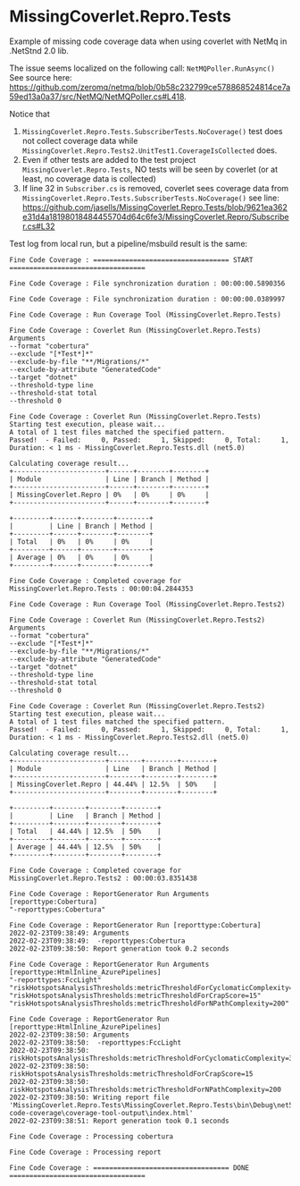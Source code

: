 # MissingCoverlet.Repro.Tests
Example of missing code coverage data when using coverlet with NetMq in .NetStnd 2.0 lib.

The issue seems localized on the following call: `NetMQPoller.RunAsync()` See source here: https://github.com/zeromq/netmq/blob/0b58c232799ce578868524814ce7a59ed13a0a37/src/NetMQ/NetMQPoller.cs#L418.

Notice that

1) `MissingCoverlet.Repro.Tests.SubscriberTests.NoCoverage()` test does not collect coverage data while `MissingCoverlet.Repro.Tests2.UnitTest1.CoverageIsCollected` does.
2) Even if other tests are added to the test project `MissingCoverlet.Repro.Tests`, NO tests will be seen by coverlet (or at least, no coverage data is collected)
3) If line 32 in `Subscriber.cs` is removed, coverlet sees coverage data from `MissingCoverlet.Repro.Tests.SubscriberTests.NoCoverage()` see line:  https://github.com/jasells/MissingCoverlet.Repro.Tests/blob/9621ea362e31d4a18198018484455704d64c6fe3/MissingCoverlet.Repro/Subscriber.cs#L32

Test log from local run, but a pipeline/msbuild result is the same:

```
Fine Code Coverage : ================================== START ==================================

Fine Code Coverage : File synchronization duration : 00:00:00.5890356

Fine Code Coverage : File synchronization duration : 00:00:00.0389997

Fine Code Coverage : Run Coverage Tool (MissingCoverlet.Repro.Tests)

Fine Code Coverage : Coverlet Run (MissingCoverlet.Repro.Tests) Arguments 
--format "cobertura"
--exclude "[*Test*]*"
--exclude-by-file "**/Migrations/*"
--exclude-by-attribute "GeneratedCode"
--target "dotnet"
--threshold-type line
--threshold-stat total
--threshold 0

Fine Code Coverage : Coverlet Run (MissingCoverlet.Repro.Tests)
Starting test execution, please wait...
A total of 1 test files matched the specified pattern.
Passed!  - Failed:     0, Passed:     1, Skipped:     0, Total:     1, Duration: < 1 ms - MissingCoverlet.Repro.Tests.dll (net5.0)

Calculating coverage result...
+-----------------------+------+--------+--------+
| Module                | Line | Branch | Method |
+-----------------------+------+--------+--------+
| MissingCoverlet.Repro | 0%   | 0%     | 0%     |
+-----------------------+------+--------+--------+

+---------+------+--------+--------+
|         | Line | Branch | Method |
+---------+------+--------+--------+
| Total   | 0%   | 0%     | 0%     |
+---------+------+--------+--------+
| Average | 0%   | 0%     | 0%     |
+---------+------+--------+--------+

Fine Code Coverage : Completed coverage for MissingCoverlet.Repro.Tests : 00:00:04.2844353

Fine Code Coverage : Run Coverage Tool (MissingCoverlet.Repro.Tests2)

Fine Code Coverage : Coverlet Run (MissingCoverlet.Repro.Tests2) Arguments 
--format "cobertura"
--exclude "[*Test*]*"
--exclude-by-file "**/Migrations/*"
--exclude-by-attribute "GeneratedCode"
--target "dotnet"
--threshold-type line
--threshold-stat total
--threshold 0

Fine Code Coverage : Coverlet Run (MissingCoverlet.Repro.Tests2)
Starting test execution, please wait...
A total of 1 test files matched the specified pattern.
Passed!  - Failed:     0, Passed:     1, Skipped:     0, Total:     1, Duration: < 1 ms - MissingCoverlet.Repro.Tests2.dll (net5.0)

Calculating coverage result...
+-----------------------+--------+--------+--------+
| Module                | Line   | Branch | Method |
+-----------------------+--------+--------+--------+
| MissingCoverlet.Repro | 44.44% | 12.5%  | 50%    |
+-----------------------+--------+--------+--------+

+---------+--------+--------+--------+
|         | Line   | Branch | Method |
+---------+--------+--------+--------+
| Total   | 44.44% | 12.5%  | 50%    |
+---------+--------+--------+--------+
| Average | 44.44% | 12.5%  | 50%    |
+---------+--------+--------+--------+

Fine Code Coverage : Completed coverage for MissingCoverlet.Repro.Tests2 : 00:00:03.8351438

Fine Code Coverage : ReportGenerator Run Arguments [reporttype:Cobertura] 
"-reporttypes:Cobertura"

Fine Code Coverage : ReportGenerator Run [reporttype:Cobertura]
2022-02-23T09:38:49: Arguments
2022-02-23T09:38:49:  -reporttypes:Cobertura
2022-02-23T09:38:50: Report generation took 0.2 seconds

Fine Code Coverage : ReportGenerator Run Arguments [reporttype:HtmlInline_AzurePipelines] 
"-reporttypes:FccLight"
"riskHotspotsAnalysisThresholds:metricThresholdForCyclomaticComplexity=30"
"riskHotspotsAnalysisThresholds:metricThresholdForCrapScore=15"
"riskHotspotsAnalysisThresholds:metricThresholdForNPathComplexity=200"

Fine Code Coverage : ReportGenerator Run [reporttype:HtmlInline_AzurePipelines]
2022-02-23T09:38:50: Arguments
2022-02-23T09:38:50:  -reporttypes:FccLight
2022-02-23T09:38:50:  riskHotspotsAnalysisThresholds:metricThresholdForCyclomaticComplexity=30
2022-02-23T09:38:50:  riskHotspotsAnalysisThresholds:metricThresholdForCrapScore=15
2022-02-23T09:38:50:  riskHotspotsAnalysisThresholds:metricThresholdForNPathComplexity=200
2022-02-23T09:38:50: Writing report file 'MissingCoverlet.Repro.Tests\MissingCoverlet.Repro.Tests\bin\Debug\net5.0\fine-code-coverage\coverage-tool-output\index.html'
2022-02-23T09:38:51: Report generation took 0.1 seconds

Fine Code Coverage : Processing cobertura

Fine Code Coverage : Processing report

Fine Code Coverage : ================================== DONE ==================================
```
